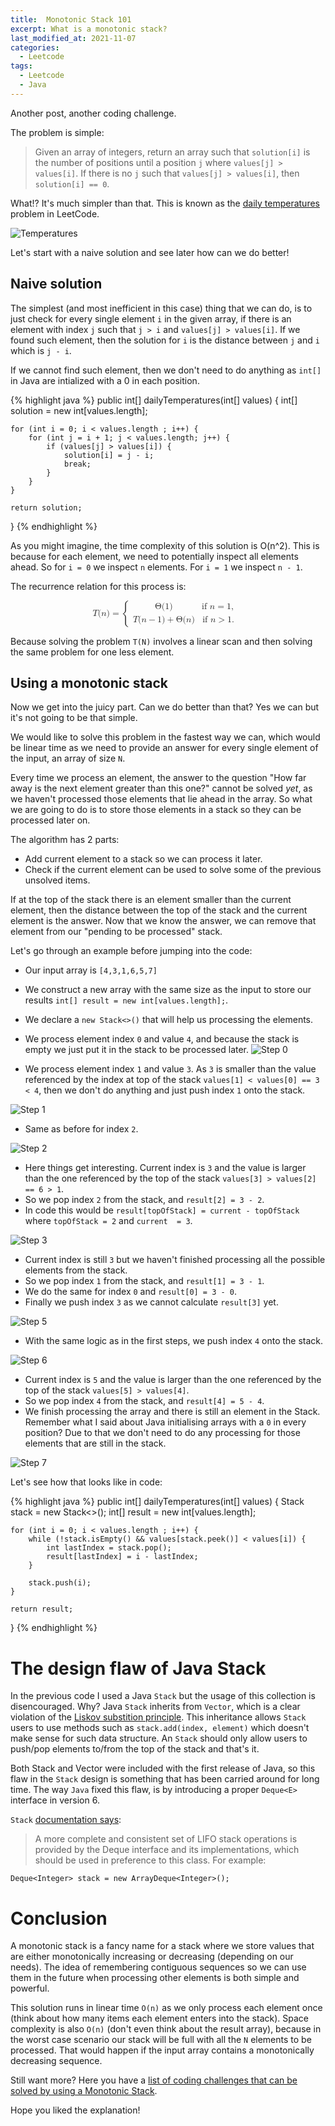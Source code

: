 ```yaml
---
title:  Monotonic Stack 101
excerpt: What is a monotonic stack?
last_modified_at: 2021-11-07
categories:
  - Leetcode
tags:
  - Leetcode
  - Java
---
```

Another post, another coding challenge.

The problem is simple:

> Given an array of integers, return an array such that `solution[i]` is the number of positions until a position `j` where `values[j] > values[i]`. 
If there is no `j` such that `values[j] > values[i]`, then `solution[i] == 0`.

What!? It's much simpler than that. This is known as the [daily temperatures](https://leetcode.com/problems/daily-temperatures/) problem in LeetCode.

![Temperatures](/assets/images/monotonic-stack/temperatures.png)


Let's start with a naive solution and see later how can we do better!

## Naive solution

The simplest (and most inefficient in this case) thing that we can do, is to just check for every single element `i` in the given array,
 if there is an element with index `j` such that `j > i` and `values[j] > values[i]`. If we found such element, then the solution for `i`
 is the distance between `j` and `i` which is `j - i`.

 If we cannot find such element, then we don't need to do anything as `int[]` in Java are intialized with a 0 in each position.

{% highlight java %}
public int[] dailyTemperatures(int[] values) {
    int[] solution = new int[values.length];
    
    for (int i = 0; i < values.length ; i++) {
        for (int j = i + 1; j < values.length; j++) {
            if (values[j] > values[i]) {
                solution[i] = j - i;
                break;
            }
        }
    }
    
    return solution;
}
{% endhighlight %}

As you might imagine, the time complexity of this solution is O(n^2). This is because for each element, we need to potentially inspect all elements
ahead. So for `i = 0` we inspect `n` elements. For `i = 1` we inspect `n - 1`.

The recurrence relation for this process is: 

<math xmlns="http://www.w3.org/1998/Math/MathML" display="block">
  <mi>T</mi>
  <mo stretchy="false">(</mo>
  <mi>n</mi>
  <mo stretchy="false">)</mo>
  <mo>=</mo>
  <mrow>
    <mo>{</mo>
    <mtable columnalign="left left" rowspacing=".2em" columnspacing="1em" displaystyle="false">
      <mtr>
        <mtd>
          <mi mathvariant="normal">&#x0398;<!-- Θ --></mi>
             <mo stretchy="false">(</mo>
          <mn>1</mn>
          <mo stretchy="false">)</mo>
        </mtd>
        <mtd>
          <mrow class="MJX-TeXAtom-ORD">
            <mtext>if&#xA0;</mtext>
          </mrow>
          <mi>n</mi>
          <mo>=</mo>
          <mn>1</mn>
          <mo>,</mo>
        </mtd>
      </mtr>
      <mtr>
        <mtd>
          <mi>T</mi>
          <mo stretchy="false">(</mo>
          <mi>n</mi>
          <mo>&#x2212;<!-- − --></mo>
          <mn>1</mn>
          <mo stretchy="false">)</mo>
          <mo>+</mo>
          <mi mathvariant="normal">&#x0398;<!-- Θ --></mi>
          <mo stretchy="false">(</mo>
          <mi>n</mi>
          <mo stretchy="false">)</mo>
        </mtd>
        <mtd>
          <mrow class="MJX-TeXAtom-ORD">
            <mtext>if&#xA0;</mtext>
          </mrow>
          <mi>n</mi>
          <mo>&gt;</mo>
          <mn>1.</mn>
        </mtd>
      </mtr>
    </mtable>
    <mo fence="true" stretchy="true" symmetric="true"></mo>
  </mrow>
</math>

Because solving the problem `T(N)` involves a linear scan and then solving the same problem for one less element.


## Using a monotonic stack

Now we get into the juicy part. Can we do better than that? Yes we can but it's not going to be that simple.

We would like to solve this problem in the fastest way we can, which would be linear time as we need to provide an answer for every single element of the input, an array of size `N`.

Every time we process an element, the answer to the question "How far away is the next element greater than this one?" cannot be solved _yet_, as we haven't processed
those elements that lie ahead in the array. So what we are going to do is to store those elements in a stack so they can be processed later on.

The algorithm has 2 parts:
- Add current element to a stack so we can process it later.
- Check if the current element can be used to solve some of the previous unsolved items.

If at the top of the stack there is an element smaller than the current element, then
the distance between the top of the stack and the current element is the answer. Now that we know the answer, we can
remove that element from our "pending to be processed" stack.

Let's go through an example before jumping into the code:

- Our input array is `[4,3,1,6,5,7]`
- We construct a new array with the same size as the input to store our results `int[] result = new int[values.length];`.
- We declare a `new Stack<>()` that will help us processing the elements. 
- We process element index `0` and value `4`, and because the stack is empty we just put it in the stack to be processed later.
![Step 0](/assets/images/monotonic-stack/0.png)

- We process element index `1` and value `3`. As `3` is smaller than the value referenced by the index at top of the stack `values[1] < values[0] == 3 < 4`,
then we don't do anything and just push index `1` onto the stack.

![Step 1](/assets/images/monotonic-stack/1.png)

- Same as before for index `2`.

![Step 2](/assets/images/monotonic-stack/2.png)


- Here things get interesting. Current index is `3` and the value is larger than the one referenced by the top of the stack `values[3] > values[2] == 6 > 1`.
- So we pop index `2` from the stack, and `result[2] = 3 - 2`.
- In code this would be `result[topOfStack] = current - topOfStack` where `topOfStack = 2` and `current  = 3`.

![Step 3](/assets/images/monotonic-stack/3.png)

- Current index is still `3` but we haven't finished processing all the possible elements from the stack. 
- So we pop index `1` from the stack, and `result[1] = 3 - 1`.
- We do the same for index `0` and `result[0] = 3 - 0`.
- Finally we push index `3` as we cannot calculate `result[3]` yet.

![Step 5](/assets/images/monotonic-stack/5.png)

- With the same logic as in the first steps, we push index `4` onto the stack.

![Step 6](/assets/images/monotonic-stack/6.png)

- Current index is `5` and the value is larger than the one referenced by the top of the stack `values[5] > values[4]`.
- So we pop index `4` from the stack, and `result[4] = 5 - 4`.
- We finish processing the array and there is still an element in the Stack. Remember what I said about Java initialising
arrays with a `0` in every position? Due to that we don't need to do any processing for those elements that are still in the stack.

![Step 7](/assets/images/monotonic-stack/7.png)


Let's see how that looks like in code:

{% highlight java %}
public int[] dailyTemperatures(int[] values) {
    Stack<Integer> stack = new Stack<>();
    int[] result = new int[values.length];
    
    for (int i = 0; i < values.length ; i++) {
        while (!stack.isEmpty() && values[stack.peek()] < values[i]) {
            int lastIndex = stack.pop();
            result[lastIndex] = i - lastIndex;
        }
        
        stack.push(i);
    }
    
    return result;
}
{% endhighlight %}

# The design flaw of Java Stack

In the previous code I used a Java `Stack` but the usage of this collection is disencouraged. Why? Java `Stack` inherits from `Vector`,
which is a clear violation of the [Liskov substition principle](https://en.wikipedia.org/wiki/Liskov_substitution_principle). This inheritance allows `Stack` users to use methods such as `stack.add(index, element)` which doesn't make sense for such data structure. 
An `Stack` should only allow users to push/pop elements to/from the top of the stack and that's it.


Both Stack and Vector were included with the first release of Java, so this flaw in the `Stack` design is something that has been carried
around for long time. The way `Java` fixed this flaw, is by introducing a proper `Deque<E>` interface in version 6.

`Stack` [documentation says](ttps://docs.oracle.com/javase/8/docs/api/java/util/Stack.html):

> A more complete and consistent set of LIFO stack operations is provided by the Deque interface and its implementations, which should be used in preference to this class. For example:

`Deque<Integer> stack = new ArrayDeque<Integer>();`


# Conclusion

A monotonic stack is a fancy name for a stack where we store values that are either monotonically increasing or decreasing 
(depending on our needs). The idea of remembering contiguous sequences so we can use them in the future when processing
other elements is both simple and powerful.

This solution runs in linear time `O(n)` as we only process each element once (think about how many items each element enters into the stack). 
Space complexity is also `O(n)` (don't even think about the result array), because in the worst case scenario our stack will be full with all 
the `N` elements to be processed. That would happen if the input array contains a monotonically decreasing sequence.

Still want more? Here you have a [list of coding challenges that can be solved by using a Monotonic Stack](https://leetcode.com/tag/monotonic-stack/).

Hope you liked the explanation!